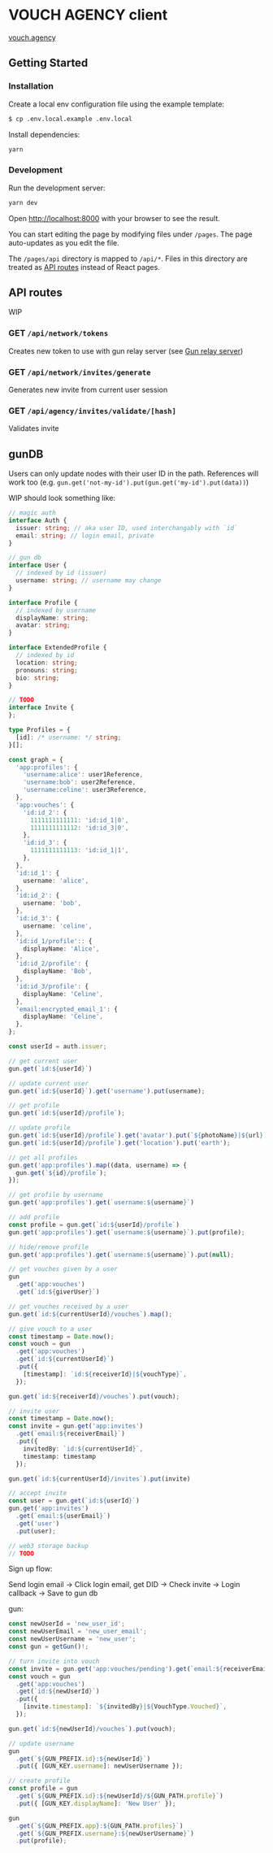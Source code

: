 # VOUCH AGENCY client

[vouch.agency](https://beta.vouch.agency)

## Getting Started

### Installation

Create a local env configuration file using the example template:

```bash
$ cp .env.local.example .env.local
```

Install dependencies:

```bash
yarn
```

### Development

Run the development server:

```bash
yarn dev
```

Open [http://localhost:8000](http://localhost:8000) with your browser to see the result.

You can start editing the page by modifying files under `/pages`. The page auto-updates as you edit the file.

The `/pages/api` directory is mapped to `/api/*`. Files in this directory are treated as [API routes](https://nextjs.org/docs/api-routes/introduction) instead of React pages.

## API routes

WIP

### GET `/api/network/tokens`

Creates new token to use with gun relay server (see [Gun relay server](../server))

### GET `/api/network/invites/generate`

Generates new invite from current user session

### GET `/api/agency/invites/validate/[hash]`

Validates invite

## gunDB

Users can only update nodes with their user ID in the path. References will work too (e.g. `gun.get('not-my-id').put(gun.get('my-id').put(data))`)

WIP should look something like:

```ts
// magic auth
interface Auth {
  issuer: string; // aka user ID, used interchangably with `id`
  email: string; // login email, private
}
```

```ts
// gun db
interface User {
  // indexed by id (issuer)
  username: string; // username may change
}

interface Profile {
  // indexed by username
  displayName: string;
  avatar: string;
}

interface ExtendedProfile {
  // indexed by id
  location: string;
  pronouns: string;
  bio: string;
}

// TODO
interface Invite {
};

type Profiles = {
  [id]: /* username: */ string;
}[];

const graph = {
  'app:profiles': {
    'username:alice': user1Reference,
    'username:bob': user2Reference,
    'username:celine': user3Reference,
  },
  'app:vouches': {
    'id:id_2': {
      1111111111111: 'id:id_1|0',
      1111111111112: 'id:id_3|0',
    },
    'id:id_3': {
      1111111111113: 'id:id_1|1',
    },
  },
  'id:id_1': {
    username: 'alice',
  },
  'id:id_2': {
    username: 'bob',
  },
  'id:id_3': {
    username: 'celine',
  },
  'id:id_1/profile':: {
    displayName: 'Alice',
  },
  'id:id_2/profile': {
    displayName: 'Bob',
  },
  'id:id_3/profile': {
    displayName: 'Celine',
  },
  'email:encrypted_email_1': {
    displayName: 'Celine',
  },
};

const userId = auth.issuer;

// get current user
gun.get(`id:${userId}`)

// update current user
gun.get(`id:${userId}`).get('username').put(username);

// get profile
gun.get(`id:${userId}/profile`);

// update profile
gun.get(`id:${userId}/profile`).get('avatar').put(`${photoName}|${url}`);
gun.get(`id:${userId}/profile`).get('location').put('earth');

// get all profiles
gun.get('app:profiles').map((data, username) => {
  gun.get(`${id}/profile`);
});

// get profile by username
gun.get('app:profiles').get(`username:${username}`)

// add profile
const profile = gun.get(`id:${userId}/profile`)
gun.get('app:profiles').get(`username:${username}`).put(profile);

// hide/remove profile
gun.get('app:profiles').get(`username:${username}`).put(null);

// get vouches given by a user
gun
  .get('app:vouches')
  .get(`id:${giverUser}`)

// get vouches received by a user
gun.get(`id:${currentUserId}/vouches`).map();

// give vouch to a user
const timestamp = Date.now();
const vouch = gun
  .get('app:vouches')
  .get(`id:${currentUserId}`)
  .put({
    [timestamp]: `id:${receiverId}|${vouchType}`,
  });

gun.get(`id:${receiverId}/vouches`).put(vouch);

// invite user
const timestamp = Date.now();
const invite = gun.get('app:invites')
  .get(`email:${receiverEmail}`)
  .put({
    invitedBy: `id:${currentUserId}`,
    timestamp: timestamp
  });

gun.get(`id:${currentUserId}/invites`).put(invite)

// accept invite
const user = gun.get(`id:${userId}`)
gun.get('app:invites')
  .get(`email:${userEmail}`)
  .get('user')
  .put(user);
```

```ts
// web3 storage backup
// TODO
```

Sign up flow:

Send login email -> Click login email, get DID -> Check invite -> Login callback -> Save to gun db

gun:

```ts
const newUserId = 'new_user_id';
const newUserEmail = 'new_user_email';
const newUserUsername = 'new_user';
const gun = getGun()!;

// turn invite into vouch
const invite = gun.get('app:vouches/pending').get(`email:${receiverEmail}`);
const vouch = gun
  .get('app:vouches')
  .get(`id:${newUserId}`)
  .put({
    [invite.timestamp]: `${invitedBy}|${VouchType.Vouched}`,
  });

gun.get(`id:${newUserId}/vouches`).put(vouch);

// update username
gun
  .get(`${GUN_PREFIX.id}:${newUserId}`)
  .put({ [GUN_KEY.username]: newUserUsername });

// create profile
const profile = gun
  .get(`${GUN_PREFIX.id}:${newUserId}/${GUN_PATH.profile}`)
  .put({ [GUN_KEY.displayName]: 'New User' });

gun
  .get(`${GUN_PREFIX.app}:${GUN_PATH.profiles}`)
  .get(`${GUN_PREFIX.username}:${newUserUsername}`)
  .put(profile);
```
